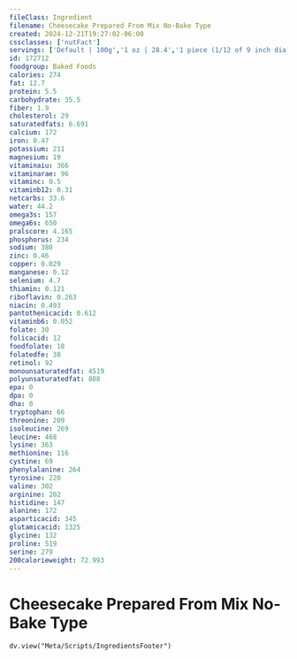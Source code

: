 ```yaml
---
fileClass: Ingredient
filename: Cheesecake Prepared From Mix No-Bake Type
created: 2024-12-21T19:27:02-06:00
cssclasses: ['nutFact']
servings: ['Default | 100g','1 oz | 28.4','1 piece (1/12 of 9 inch dia) | 99']
id: 172712
foodgroup: Baked Foods
calories: 274
fat: 12.7
protein: 5.5
carbohydrate: 35.5
fiber: 1.9
cholesterol: 29
saturatedfats: 6.691
calcium: 172
iron: 0.47
potassium: 211
magnesium: 19
vitaminaiu: 366
vitaminarae: 96
vitaminc: 0.5
vitaminb12: 0.31
netcarbs: 33.6
water: 44.2
omega3s: 157
omega6s: 650
pralscore: 4.165
phosphorus: 234
sodium: 380
zinc: 0.46
copper: 0.029
manganese: 0.12
selenium: 4.7
thiamin: 0.121
riboflavin: 0.263
niacin: 0.493
pantothenicacid: 0.612
vitaminb6: 0.052
folate: 30
folicacid: 12
foodfolate: 18
folatedfe: 38
retinol: 92
monounsaturatedfat: 4519
polyunsaturatedfat: 808
epa: 0
dpa: 0
dha: 0
tryptophan: 66
threonine: 209
isoleucine: 269
leucine: 468
lysine: 363
methionine: 116
cystine: 69
phenylalanine: 264
tyrosine: 220
valine: 302
arginine: 202
histidine: 147
alanine: 172
asparticacid: 345
glutamicacid: 1325
glycine: 132
proline: 519
serine: 279
200calorieweight: 72.993
---
```


# Cheesecake Prepared From Mix No-Bake Type

```dataviewjs
dv.view("Meta/Scripts/IngredientsFooter")
```